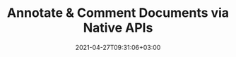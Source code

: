 ---
############################# Static ############################
layout: "product"
date: 2021-04-27T09:31:06+03:00
draft: false

############################# Head ############################
head_title: ".NET & Java Document Annotation Library | Annotate PDF, Office, Images"
head_description: "Document Annotation APIs native to C# .NET & Java. Various types of annotation & collaboration is supported. For MS Office, PDF & Image formats."

############################# Header ############################
title: "Annotate & Comment Documents via Native APIs"
description: "Build .NET & Java applications to Add or Manipulate Annotations through document comments & tags to enhance collaboration."

############################# APIs ###############################
apis:
  enable: true

  api:
    # api loop
    - title: "GroupDocs.Annotation On Premise APIs Include"
      
      api_product:
        # api_product loop
        - link: "https://products.groupdocs.com/annotation/net/"
          img_alt: "GroupDocs.Annotation for .NET"
          image: "https://www.groupdocs.cloud/templates/groupdocs/images/product-logos/groupdocs-annotation-net.png"
          product: "GroupDocs.Annotation for"
          platform: ".NET"
          content: "Native .NET APIs for Windows Forms, ASP.NET, WPF, WCF & other .NET Framework based applications."

        # api_product loop
        - link: "https://products.groupdocs.com/annotation/java/"
          img_alt: "GroupDocs.Annotation for Java"
          image: "https://www.groupdocs.cloud/templates/groupdocs/images/product-logos/groupdocs-annotation-java.png"
          product: "GroupDocs.Annotation for"
          platform: "Java"
          content: "Native Java APIs for the Desktop, Web & other Java SE or EE based applications."

############################# Back to top ###############################
back_to_top:
  enable: true
---